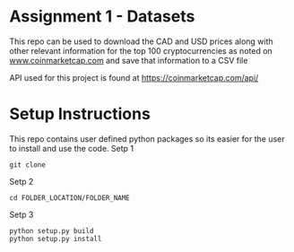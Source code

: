 # Assignment 1 - Datasets
This repo can be used to download the CAD and USD prices along with other relevant information for the top 100 cryptocurrencies as noted on www.coinmarketcap.com and save that information to a CSV file

API used for this project is found at https://coinmarketcap.com/api/

# Setup Instructions

This repo contains user defined python packages so its easier for the user to install and use the code.
Setp 1
```
git clone 
```
Setp 2
```
cd FOLDER_LOCATION/FOLDER_NAME
```
Setp 3
```
python setup.py build
python setup.py install
```
